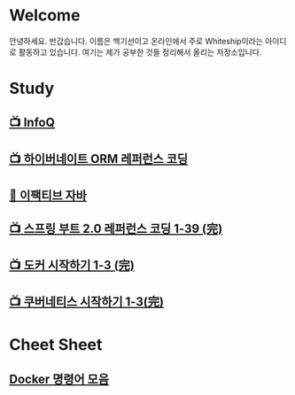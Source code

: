 # Welcome
안녕하세요. 반갑습니다. 이름은 백기선이고 온라인에서 주로 Whiteship이라는 아이디로 활동하고 있습니다.
여기는 제가 공부한 것들 정리해서 올리는 저장소입니다.

# Study
## [:tv: InfoQ](infoq.md)
## [:tv: 하이버네이트 ORM 레퍼런스 코딩](hibernate-orm-reference-coding.md)
## [:book: 이팩티브 자바](effective-java/readme.md)
## [:tv: 스프링 부트 2.0 레퍼런스 코딩 1-39 (完)](spring-boot-reference-coding.md)
## [:tv: 도커 시작하기 1-3 (完)](doker-getting-started.md)
## [:tv: 쿠버네티스 시작하기 1-3(完)](kubernetes-getting-started.md)

# Cheet Sheet
## [Docker 명령어 모음](docker-cmds.md)
